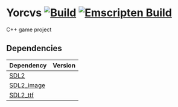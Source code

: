 # Yorcvs [![Build](https://github.com/Dantsz/Yorcvs/actions/workflows/cmake.yml/badge.svg)](https://github.com/Dantsz/Yorcvs/actions/workflows/cmake.yml) [![Emscripten Build](https://github.com/Dantsz/Yorcvs/actions/workflows/EmscriptenBuild.yml/badge.svg)](https://github.com/Dantsz/Yorcvs/actions/workflows/EmscriptenBuild.yml)
C++ game project
## Dependencies
|Dependency|Version|
--- |---
|[SDL2](https://www.libsdl.org/download-2.0.php)|
|[SDL2_image](https://www.libsdl.org/projects/SDL_image/)|
|[SDL2_ttf](https://www.libsdl.org/projects/SDL_ttf/)|
